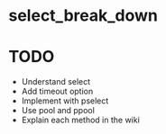 # select_break_down
# TODO
 - Understand select
 - Add timeout option
 - Implement with pselect
 - Use pool and ppool
 - Explain each method in the wiki
